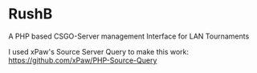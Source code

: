 # RushB
A PHP based CSGO-Server management Interface for LAN Tournaments

I used xPaw's Source Server Query to make this work: https://github.com/xPaw/PHP-Source-Query
